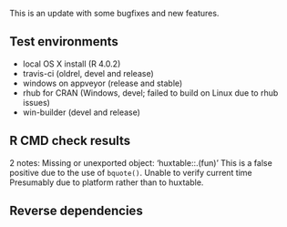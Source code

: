 
This is an update with some bugfixes and new features.


## Test environments

* local OS X install (R 4.0.2)
* travis-ci (oldrel, devel and release)
* windows on appveyor (release and stable)
* rhub for CRAN (Windows, devel; failed to build on Linux due to rhub issues)
* win-builder (devel and release)


## R CMD check results

2 notes:
  Missing or unexported object: ‘huxtable::.(fun)’
This is a false positive due to the use of `bquote()`.
  Unable to verify current time
Presumably due to platform rather than to huxtable.


## Reverse dependencies

